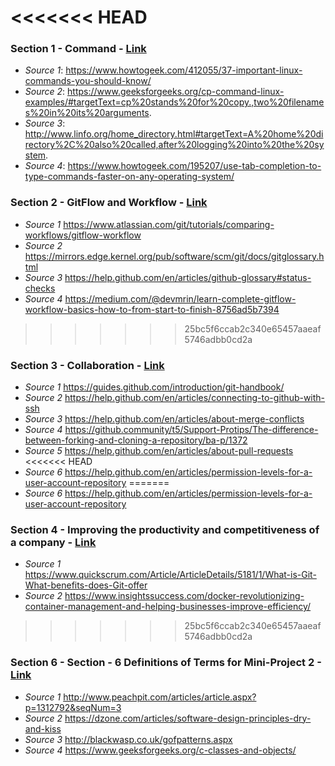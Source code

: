 <<<<<<< HEAD
=======
### Section 1 - Command - [Link](https://github.com/tejranu/miniproject/blob/master/Section%201%20-%20Command.md)
- *Source 1*: https://www.howtogeek.com/412055/37-important-linux-commands-you-should-know/
- *Source 2*: https://www.geeksforgeeks.org/cp-command-linux-examples/#targetText=cp%20stands%20for%20copy.,two%20filenames%20in%20its%20arguments.
- *Source 3*: http://www.linfo.org/home_directory.html#targetText=A%20home%20directory%2C%20also%20called,after%20logging%20into%20the%20system.
- *Source 4*: https://www.howtogeek.com/195207/use-tab-completion-to-type-commands-faster-on-any-operating-system/

### Section 2 - GitFlow and Workflow - [Link](https://github.com/tejranu/miniproject/blob/master/Section%20-%202%20Gitflow%20and%20Workflow.md)
- *Source 1* https://www.atlassian.com/git/tutorials/comparing-workflows/gitflow-workflow
- *Source 2* https://mirrors.edge.kernel.org/pub/software/scm/git/docs/gitglossary.html
- *Source 3* https://help.github.com/en/articles/github-glossary#status-checks
- *Source 4* https://medium.com/@devmrin/learn-complete-gitflow-workflow-basics-how-to-from-start-to-finish-8756ad5b7394

>>>>>>> 25bc5f6ccab2c340e65457aaeaf5746adbb0cd2a
### Section 3 - Collaboration - [Link](https://github.com/tejranu/miniproject/blob/master/Section%20-%203%20Collaboration.md)
- *Source 1* https://guides.github.com/introduction/git-handbook/
- *Source 2* https://help.github.com/en/articles/connecting-to-github-with-ssh
- *Source 3* https://help.github.com/en/articles/about-merge-conflicts
- *Source 4* https://github.community/t5/Support-Protips/The-difference-between-forking-and-cloning-a-repository/ba-p/1372
- *Source 5* https://help.github.com/en/articles/about-pull-requests
<<<<<<< HEAD
- *Source 6* https://help.github.com/en/articles/permission-levels-for-a-user-account-repository
=======
- *Source 6* https://help.github.com/en/articles/permission-levels-for-a-user-account-repository

### Section 4 - Improving the productivity and competitiveness of a company - [Link](https://github.com/tejranu/miniproject/blob/master/Section%20-%204%20Improving%20the%20productivity%20and%20competitiveness%20of%20a%20company.md)
- *Source 1* https://www.quickscrum.com/Article/ArticleDetails/5181/1/What-is-Git-What-benefits-does-Git-offer
- *Source 2* https://www.insightssuccess.com/docker-revolutionizing-container-management-and-helping-businesses-improve-efficiency/

>>>>>>> 25bc5f6ccab2c340e65457aaeaf5746adbb0cd2a

### Section 6 - Section - 6 Definitions of Terms for Mini-Project 2 - [Link](https://github.com/tejranu/miniproject/blob/master/Section%20-%206%20Definitions%20of%20Terms%20for%20Mini-Project%202.md)
- *Source 1* http://www.peachpit.com/articles/article.aspx?p=1312792&seqNum=3
- *Source 2* https://dzone.com/articles/software-design-principles-dry-and-kiss
- *Source 3* http://blackwasp.co.uk/gofpatterns.aspx
- *Source 4* https://www.geeksforgeeks.org/c-classes-and-objects/